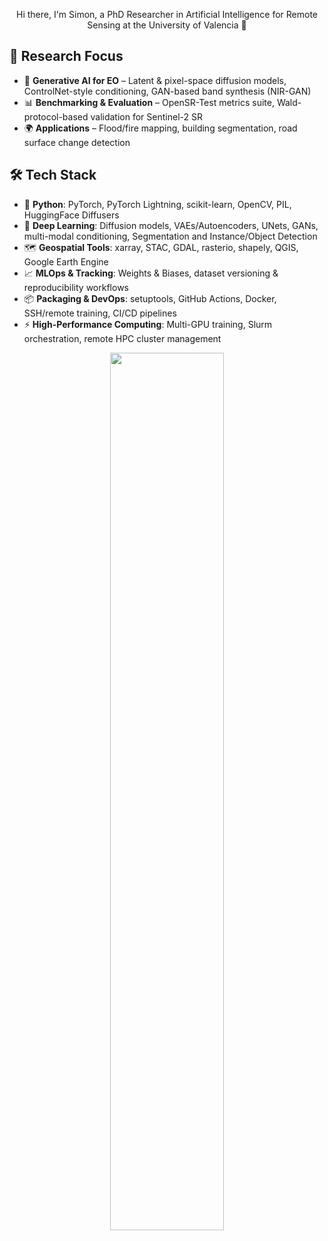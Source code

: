 
<p align="center">
Hi there, I'm Simon, a PhD Researcher in Artificial Intelligence for Remote Sensing at the University of Valencia 👋  
</p>

## 🔬 Research Focus  

- 🧠 **Generative AI for EO** – Latent & pixel-space diffusion models, ControlNet-style conditioning, GAN-based band synthesis (NIR-GAN)  
- 📊 **Benchmarking & Evaluation** – OpenSR-Test metrics suite, Wald-protocol-based validation for Sentinel-2 SR  
- 🌍 **Applications** – Flood/fire mapping, building segmentation, road surface change detection  


## 🛠 Tech Stack   

- 🐍 **Python**: PyTorch, PyTorch Lightning, scikit-learn, OpenCV, PIL, HuggingFace Diffusers
- 🧠 **Deep Learning**: Diffusion models, VAEs/Autoencoders, UNets, GANs, multi-modal conditioning, Segmentation and Instance/Object Detection 
- 🗺 **Geospatial Tools**: xarray, STAC, GDAL, rasterio, shapely, QGIS, Google Earth Engine  
- 📈 **MLOps & Tracking**: Weights & Biases, dataset versioning & reproducibility workflows  
- 📦 **Packaging & DevOps**: setuptools, GitHub Actions, Docker, SSH/remote training, CI/CD pipelines  
- ⚡ **High-Performance Computing**: Multi-GPU training, Slurm orchestration, remote HPC cluster management  




<!---!
<p align="center">
  <img src="https://github-readme-stats-git-masterrstaa-rickstaa.vercel.app/api?username=simon-donike" />
</p>-->

<!---![](https://github-readme-stats-git-masterrstaa-rickstaa.vercel.app/api?username=simon-donike)-->
<!---![](https://komarev.com/ghpvc/?simon-donike)-->
<!---![](https://github-readme-activity-graph.cyclic.app/graph?username=simon-donike)-->
<!---![](20230422_Europe.jpg)-->

<p align="center">
  <a href="https://www.star-history.com/#simon-donike/Remote-Sensing-SRGAN&ESAOpenSR/opensr-model&ESAOpenSR/SEN2SR&ESAOpenSR/opensr-utils&Date">
    <img src="https://api.star-history.com/svg?repos=simon-donike/Remote-Sensing-SRGAN,ESAOpenSR/opensr-model,ESAOpenSR/SEN2SR,ESAOpenSR/opensr-utils&type=Date" width="60%">
  </a>
</p>

